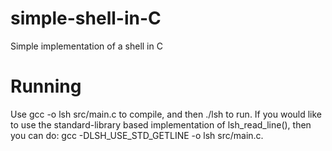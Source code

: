 # simple-shell-in-C
Simple implementation of a shell in C

# Running
Use gcc -o lsh src/main.c to compile, and then ./lsh to run. If you would like to use the standard-library based implementation of lsh_read_line(), then you can do: gcc -DLSH_USE_STD_GETLINE -o lsh src/main.c.
